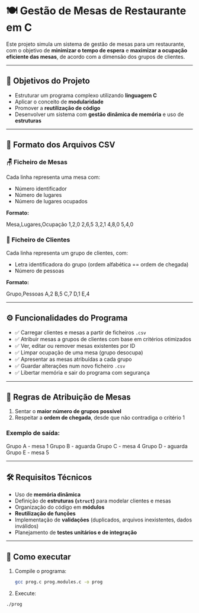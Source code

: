 # 🍽️ Gestão de Mesas de Restaurante em C

Este projeto simula um sistema de gestão de mesas para um restaurante, com o objetivo de **minimizar o tempo de espera** e **maximizar a ocupação eficiente das mesas**, de acordo com a dimensão dos grupos de clientes.

---

## 🎯 Objetivos do Projeto

- Estruturar um programa complexo utilizando **linguagem C**
- Aplicar o conceito de **modularidade**
- Promover a **reutilização de código**
- Desenvolver um sistema com **gestão dinâmica de memória** e uso de **estruturas**

---

## 📂 Formato dos Arquivos CSV

### 🪑 Ficheiro de Mesas

Cada linha representa uma mesa com:
- Número identificador
- Número de lugares
- Número de lugares ocupados

**Formato:**

Mesa,Lugares,Ocupação
1,2,0
2,6,5
3,2,1
4,8,0
5,4,0

### 👥 Ficheiro de Clientes

Cada linha representa um grupo de clientes, com:
- Letra identificadora do grupo (ordem alfabética == ordem de chegada)
- Número de pessoas

**Formato:**

Grupo,Pessoas
A,2
B,5
C,7
D,1
E,4

---

## ⚙️ Funcionalidades do Programa

- ✅ Carregar clientes e mesas a partir de ficheiros `.csv`
- ✅ Atribuir mesas a grupos de clientes com base em critérios otimizados
- ✅ Ver, editar ou remover mesas existentes por ID
- ✅ Limpar ocupação de uma mesa (grupo desocupa)
- ✅ Apresentar as mesas atribuídas a cada grupo
- ✅ Guardar alterações num novo ficheiro `.csv`
- ✅ Libertar memória e sair do programa com segurança

---

## 🧠 Regras de Atribuição de Mesas

1. Sentar o **maior número de grupos possível**
2. Respeitar a **ordem de chegada**, desde que não contradiga o critério 1

### Exemplo de saída:

Grupo A - mesa 1
Grupo B - aguarda
Grupo C - mesa 4
Grupo D - aguarda
Grupo E - mesa 5

---

## 🛠️ Requisitos Técnicos

- Uso de **memória dinâmica**
- Definição de **estruturas (`struct`)** para modelar clientes e mesas
- Organização do código em **módulos**
- **Reutilização de funções**
- Implementação de **validações** (duplicados, arquivos inexistentes, dados inválidos)
- Planejamento de **testes unitários e de integração**

---

## 🚀 Como executar

1. Compile o programa:
   ```bash
   gcc prog.c prog.modules.c -o prog
   
2. Execute:
  ```bash
  ./prog
